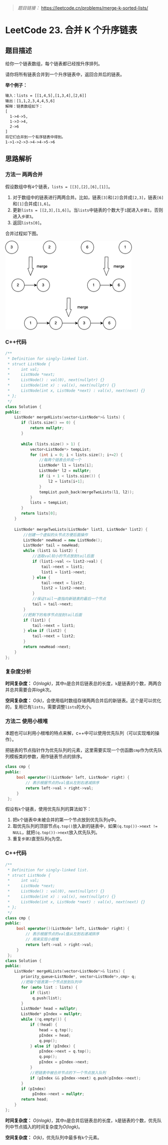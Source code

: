 > *题目链接：* https://leetcode.cn/problems/merge-k-sorted-lists/

# LeetCode 23. 合并 K 个升序链表

## 题目描述

给你一个链表数组，每个链表都已经按升序排列。

请你将所有链表合并到一个升序链表中，返回合并后的链表。

**举个例子：**

```
输入：lists = [[1,4,5],[1,3,4],[2,6]]
输出：[1,1,2,3,4,4,5,6]
解释：链表数组如下：
[
  1->4->5,
  1->3->4,
  2->6
]
将它们合并到一个有序链表中得到。
1->1->2->3->4->4->5->6
```

## 思路解析

### 方法一 两两合并

假设数组中有`4`个链表，`lists = [[3],[2],[6],[1]]`。

1. 对于数组中的链表进行两两合并。比如，链表`[3]`和`[2]`合并成`[2,3]`，链表`[6]`和`[1]`合并成`[1,6]`。
2. 更新`lists = [[2,3],[1,6]]`。当`lists`中链表的个数大于`1`就进入`步骤1`，否则进入`步骤3`。
3. 返回`lists[0]`。

合并过程如下图。

![](../../pic/lc-0023-01.png)

### C++代码

```cpp
/**
 * Definition for singly-linked list.
 * struct ListNode {
 *     int val;
 *     ListNode *next;
 *     ListNode() : val(0), next(nullptr) {}
 *     ListNode(int x) : val(x), next(nullptr) {}
 *     ListNode(int x, ListNode *next) : val(x), next(next) {}
 * };
 */
class Solution {
public:
    ListNode* mergeKLists(vector<ListNode*>& lists) {
       if (lists.size() == 0) {
           return nullptr;
       }

       while (lists.size() > 1) {
           vector<ListNode*> tempList;
           for (int i = 0; i < lists.size(); i+=2) {
               //每两个链表合并成一个
               ListNode* l1 = lists[i];
               ListNode* l2 = nullptr;
               if (i + 1 < lists.size()) {
                   l2 = lists[i+1];
               }
               tempList.push_back(mergeTwoLists(l1, l2));
           }
           lists = tempList;
       }
       return lists[0];
    }

    ListNode* mergeTwoLists(ListNode* list1, ListNode* list2) {
        //创建一个虚拟的头节点方便后面操作
        ListNode* newHead = new ListNode();
        ListNode* tail = newHead;
        while (list1 && list2) {
            //选取val较小的节点放到tail后面
            if (list1->val <= list2->val) {
                tail->next = list1;
                list1 = list1->next;
            } else {
                tail->next = list2;
                list2 = list2->next;
            }
            //保证tail一直指向新链表的最后一个节点
            tail = tail->next;
        }
        //把剩下的有序节点挂到tail后面
        if (list1) {
            tail->next = list1;
        } else if (list2) {
            tail->next = list2;
        }
        return newHead->next;
    }
};
```

### 复杂度分析

**时间复杂度：** *O(nlogk)*，其中`n`是合并后链表总的长度，`k`是链表的个数，两两合并总共需要合并*logk*次。

**空间复杂度：** *O(k)*，会使用临时数组存储两两合并后的新链表。这个是可以优化的，复用已有`lists`，需要调整`lists`的大小。

### 方法二 使用小根堆

本题也可以利用小根堆的特点来解，c++中可以使用优先队列（可以实现堆的操作）。

把链表的节点指针作为优先队列的元素，这里需要实现一个仿函数`cmp`作为优先队列模板类的参数，用作链表节点的排序。

```cpp
class cmp {
public:
     bool operator()(ListNode* left, ListNode* right) {
         // 表示根据节点的val值从左到右递减排序
         return left->val > right->val;
     }
 };
```

假设有`k`个链表，使用优先队列的算法如下：

1. 把`k`个链表中未被合并的第一个节点放到优先队列`q`中。
2. 取优先队列的顶部节点`q.top()`放入新的链表中，如果`(q.top())->next != NULL`，就把`(q.top())->next`放入优先队列。
3. 重复`步骤2`直至队列`q`为空。

### C++代码

```cpp
/**
 * Definition for singly-linked list.
 * struct ListNode {
 *     int val;
 *     ListNode *next;
 *     ListNode() : val(0), next(nullptr) {}
 *     ListNode(int x) : val(x), next(nullptr) {}
 *     ListNode(int x, ListNode *next) : val(x), next(next) {}
 * };
 */
class cmp {
public:
     bool operator()(ListNode* left, ListNode* right) {
         // 表示根据节点的val值从左到右递减排序
         // 用来实现小根堆
         return left->val > right->val;
     }
 };
class Solution {
public:
    ListNode* mergeKLists(vector<ListNode*>& lists) {
       priority_queue<ListNode*, vector<ListNode*>,cmp> q;
       //把每个链表第一个节点放到队列中
       for (auto list : lists) {
           if (list)
            q.push(list);
       }
       ListNode* head = nullptr;
       ListNode* pIndex = nullptr;
       while (!q.empty()) {
           if (!head) {
               head = q.top();
               pIndex = head;
               q.pop();
           } else if (pIndex) {
               pIndex->next = q.top();
               q.pop();
               pIndex = pIndex->next;
           }
           //把链表中被合并节点的下一个节点放入队列
           if (pIndex && pIndex->next) q.push(pIndex->next);
       }
       if (pIndex)
            pIndex->next = nullptr;
       return head;
    }
};
```

**时间复杂度：** *O(nlogk)*，其中`n`是合并后链表总的长度，`k`是链表的个数，优先队列中节点插入的时间复杂度为*O(logk)*。

**空间复杂度：** *O(k)*，优先队列中最多有`k`个元素。

